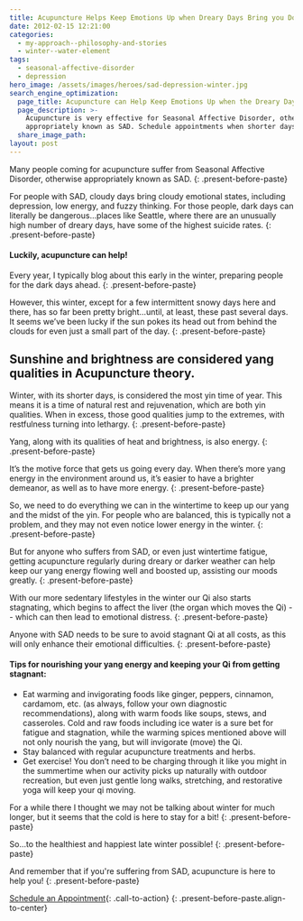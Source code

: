 ```yaml
---
title: Acupuncture Helps Keep Emotions Up when Dreary Days Bring you Down
date: 2012-02-15 12:21:00
categories:
  - my-approach--philosophy-and-stories
  - winter--water-element
tags:
  - seasonal-affective-disorder
  - depression
hero_image: /assets/images/heroes/sad-depression-winter.jpg
search_engine_optimization:
  page_title: Acupuncture can Help Keep Emotions Up when the Dreary Days Come
  page_description: >-
    Acupuncture is very effective for Seasonal Affective Disorder, otherwise
    appropriately known as SAD. Schedule appointments when shorter days hit.
  share_image_path:
layout: post
---
```


Many people coming for acupuncture suffer from Seasonal Affective Disorder, otherwise appropriately known as SAD.
{: .present-before-paste}

For people with SAD, cloudy days bring cloudy emotional states, including depression, low energy, and fuzzy thinking. For those people, dark days can literally be dangerous…places like Seattle, where there are an unusually high number of dreary days, have some of the highest suicide rates.
{: .present-before-paste}

#### Luckily, acupuncture can help!

Every year, I typically blog about this early in the winter, preparing people for the dark days ahead.
{: .present-before-paste}

However, this winter, except for a few intermittent snowy days here and there, has so far been pretty bright…until, at least, these past several days. It seems we’ve been lucky if the sun pokes its head out from behind the clouds for even just a small part of the day.
{: .present-before-paste}

## Sunshine and brightness are considered yang qualities in Acupuncture theory.

Winter, with its shorter days, is considered the most yin time of year. This means it is a time of natural rest and rejuvenation, which are both yin qualities. When in excess, those good qualities jump to the extremes, with restfulness turning into lethargy.
{: .present-before-paste}

Yang, along with its qualities of heat and brightness, is also energy.
{: .present-before-paste}

It’s the motive force that gets us going every day. When there’s more yang energy in the environment around us, it’s easier to have a brighter demeanor, as well as to have more energy.
{: .present-before-paste}

So, we need to do everything we can in the wintertime to keep up our yang and the midst of the yin. For people who are balanced, this is typically not a problem, and they may not even notice lower energy in the winter.
{: .present-before-paste}

But for anyone who suffers from SAD, or even just wintertime fatigue, getting acupuncture regularly during dreary or darker weather can help keep our yang energy flowing well and boosted up, assisting our moods greatly.
{: .present-before-paste}

With our more sedentary lifestyles in the winter our Qi also starts stagnating, which begins to affect the liver (the organ which moves the Qi) -- which can then lead to emotional distress.
{: .present-before-paste}

Anyone with SAD needs to be sure to avoid stagnant Qi at all costs, as this will only enhance their emotional difficulties.
{: .present-before-paste}

#### Tips for nourishing your yang energy and keeping your Qi from getting stagnant:

* Eat warming and invigorating foods like ginger, peppers, cinnamon, cardamom, etc. (as always, follow your own diagnostic recommendations), along with warm foods like soups, stews, and casseroles. Cold and raw foods including ice water is a sure bet for fatigue and stagnation, while the warming spices mentioned above will not only nourish the yang, but will invigorate (move) the Qi.
* Stay balanced with regular acupuncture treatments and herbs.
* Get exercise! You don’t need to be charging through it like you might in the summertime when our activity picks up naturally with outdoor recreation, but even just gentle long walks, stretching, and restorative yoga will keep your qi moving.

For a while there I thought we may not be talking about winter for much longer, but it seems that the cold is here to stay for a bit!
{: .present-before-paste}

So…to the healthiest and happiest late winter possible!
{: .present-before-paste}

And remember that if you're suffering from SAD, acupuncture is here to help you!
{: .present-before-paste}

[Schedule an Appointment](/make-an-appointment/){: .call-to-action}
{: .present-before-paste.align-to-center}